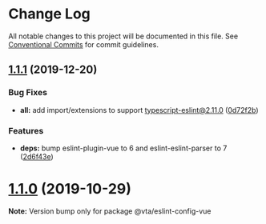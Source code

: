 # Change Log

All notable changes to this project will be documented in this file.
See [Conventional Commits](https://conventionalcommits.org) for commit guidelines.

## [1.1.1](https://github.com/vta-js/eslint-config/compare/v1.1.0...v1.1.1) (2019-12-20)

### Bug Fixes

- **all:** add import/extensions to support typescript-eslint@2.11.0 ([0d72f2b](https://github.com/vta-js/eslint-config/commit/0d72f2b))

### Features

- **deps:** bump eslint-plugin-vue to 6 and eslint-eslint-parser to 7 ([2d6f43e](https://github.com/vta-js/eslint-config/commit/2d6f43e))

# [1.1.0](https://github.com/vta-js/eslint-config/compare/v1.0.3...v1.1.0) (2019-10-29)

**Note:** Version bump only for package @vta/eslint-config-vue
